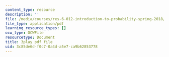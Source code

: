 ```yaml
---
content_type: resource
description: ''
file: /media/courses/res-6-012-introduction-to-probability-spring-2018/3c85de6df0c70a4da5e7ca9b62853778_2_KBeHiUDiY.pdf
file_type: application/pdf
learning_resource_types: []
ocw_type: OCWFile
resourcetype: Document
title: 3play pdf file
uid: 3c85de6d-f0c7-0a4d-a5e7-ca9b62853778
---
```

